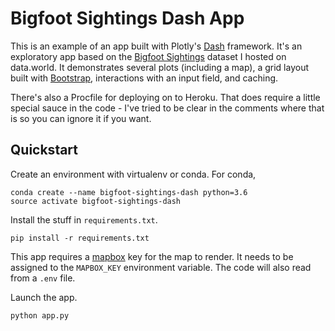 # Bigfoot Sightings Dash App

This is an example of an app built with Plotly's [Dash](https://plot.ly/products/dash/) framework.
It's an exploratory app based on the [Bigfoot Sightings](https://data.world/timothyrenner/bfro-sightings-data) dataset I hosted on data.world.
It demonstrates several plots (including a map), a grid layout built with [Bootstrap](http://getbootstrap.com/), interactions with an input field, and caching.

There's also a Procfile for deploying on to Heroku.
That does require a little special sauce in the code - I've tried to be clear in the comments where that is so you can ignore it if you want.

## Quickstart

Create an environment with virtualenv or conda.
For conda,

```
conda create --name bigfoot-sightings-dash python=3.6
source activate bigfoot-sightings-dash
```

Install the stuff in `requirements.txt`.

```
pip install -r requirements.txt
```

This app requires a [mapbox](https://www.mapbox.com/) key for the map to render.
It needs to be assigned to the `MAPBOX_KEY` environment variable. 
The code will also read from a `.env` file.

Launch the app.

```
python app.py
```